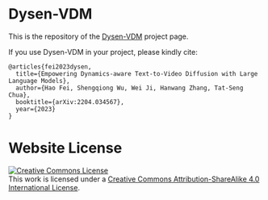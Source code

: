 # Dysen-VDM

This is the repository of the [Dysen-VDM](https://haofei.vip/Dysen-VDM) project page.

If you use Dysen-VDM in your project, please kindly cite:
```
@articles{fei2023dysen,
  title={Empowering Dynamics-aware Text-to-Video Diffusion with Large Language Models},
  author={Hao Fei, Shengqiong Wu, Wei Ji, Hanwang Zhang, Tat-Seng Chua},
  booktitle={arXiv:2204.034567},
  year={2023}
}
```

# Website License
<a rel="license" href="http://creativecommons.org/licenses/by-sa/4.0/"><img alt="Creative Commons License" style="border-width:0" src="https://i.creativecommons.org/l/by-sa/4.0/88x31.png" /></a><br />This work is licensed under a <a rel="license" href="http://creativecommons.org/licenses/by-sa/4.0/">Creative Commons Attribution-ShareAlike 4.0 International License</a>.
